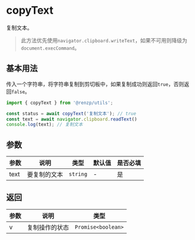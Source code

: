 # copyText

复制文本。

> 此方法优先使用`navigator.clipboard.writeText`，如果不可用则降级为`document.execCommand`。

## 基本用法

传入一个字符串，将字符串复制到剪切板中，如果复制成功则返回`true`，否则返回`false`。

```ts
import { copyText } from '@renzp/utils';

const status = await copyText('复制文本'); // true
const text = await navigator.clipboard.readText()
console.log(text); // 复制文本
```

## 参数

| 参数 | 说明         | 类型     | 默认值 | 是否必填 |
| ---- | ------------ | -------- | ------ | -------- |
| text | 要复制的文本 | `string` | -      | 是       |


## 返回

| 参数 | 说明           | 类型               |
| ---- | -------------- | ------------------ |
| v    | 复制操作的状态 | `Promise<boolean>` |
